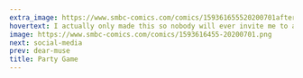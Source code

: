 ```yaml
---
extra_image: https://www.smbc-comics.com/comics/159361655520200701after.png
hovertext: I actually only made this so nobody will ever invite me to a party again.
image: https://www.smbc-comics.com/comics/1593616455-20200701.png
next: social-media
prev: dear-muse
title: Party Game
---
```

